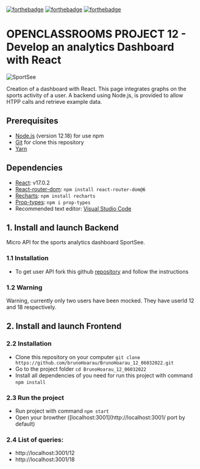 [![forthebadge](https://forthebadge.com/images/badges/uses-html.svg)](https://forthebadge.com) [![forthebadge](https://forthebadge.com/images/badges/uses-css.svg)](https://forthebadge.com) [![forthebadge](https://forthebadge.com/images/badges/made-with-javascript.svg)](https://forthebadge.com)

# OPENCLASSROOMS PROJECT 12 - Develop an analytics Dashboard with React

![SportSee](https://user.oc-static.com/upload/2020/08/18/15977560509272_logo%20%285%29.png)

Creation of a dashboard with React. This page integrates graphs on the sports activity of a user. A backend using Node.js, is provided to allow HTPP calls and retrieve example data.

## Prerequisites
* [Node.js](https://nodejs.org/en/) (version 12.18) for use npm
* [Git](https://git-scm.com/) for clone this repository
* [Yarn](https://yarnpkg.com/)

## Dependencies
- [React](https://reactjs.org): v17.0.2  
- [React-router-dom](https://reactrouter.com/web/guides/quick-start):
`npm install react-router-dom@6`
- [Recharts](https://recharts.org/en-US):
`npm install recharts`
- [Prop-types](https://www.npmjs.com/package/prop-types):
`npm i prop-types`
- Recommended text editor: [Visual Studio Code](https://code.visualstudio.com)


## 1. Install and launch Backend
Micro API for the sports analytics dashboard SportSee.

### 1.1 Installation
* To get user API fork this github [repository](https://github.com/OpenClassrooms-Student-Center/P9-front-end-dashboard) and follow the instructions

### 1.2 Warning
Warning, currently only two users have been mocked. They have userId 12 and 18 respectively.



## 2. Install and launch Frontend

### 2.2 Installation
* Clone this repository on your computer `git clone https://github.com/brunoHoarau/BrunoHoarau_12_06032022.git`
* Go to the project folder `cd BrunoHoarau_12_06032022`
* Install all dependencies of you need for run this project with command `npm install`

### 2.3 Run the project
* Run project with command `npm start`
* Open your browther ([localhost:3001](http://localhost:3001/ port by default)

### 2.4 List of queries:
- http://localhost:3001/12
- http://localhost:3001/18



